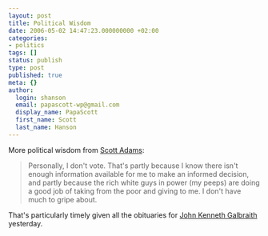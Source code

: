 ```yaml
---
layout: post
title: Political Wisdom
date: 2006-05-02 14:47:23.000000000 +02:00
categories:
- politics
tags: []
status: publish
type: post
published: true
meta: {}
author:
  login: shanson
  email: papascott-wp@gmail.com
  display_name: PapaScott
  first_name: Scott
  last_name: Hanson
---
```

<p>More political wisdom from <a href="http://dilbertblog.typepad.com/the_dilbert_blog/2006/05/income_gap.html" title="The Dilbert Blog: Income Gap">Scott Adams</a>:</p>
<blockquote><p>Personally, I don't vote. That's partly because I know there isn't enough information available for me to make an informed decision, and partly because the rich white guys in power (my peeps) are doing a good job of taking from the poor and giving to me. I don't have much to gripe about.</p>
</blockquote>
<p>That's particularly timely given all the obituaries for <a href="http://news.google.com/news?hl=en&ned=us&q=John+Kenneth+Galbraith&btnG=Search+News" title="John Kenneth Galbraith - Google News">John Kenneth Galbraith</a> yesterday.</p>
